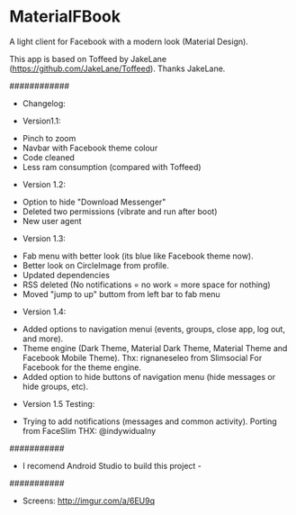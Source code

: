 # MaterialFBook #
A light client for Facebook with a modern look (Material Design).

This app is based on Toffeed by JakeLane (https://github.com/JakeLane/Toffeed). Thanks JakeLane.
 
 

############


 
* Changelog:


+ Version1.1:
- Pinch to zoom
- Navbar with Facebook theme colour
- Code cleaned
- Less ram consumption (compared with Toffeed)


+ Version 1.2:
- Option to hide "Download Messenger"
- Deleted two permissions (vibrate and run after boot)
- New user agent

+ Version 1.3:
- Fab menu with better look (its blue like Facebook theme now).
- Better look on CircleImage from profile.
- Updated dependencies
- RSS deleted (No notifications = no work = more space for nothing)
- Moved "jump to up" buttom from left bar to fab menu

+ Version 1.4:
- Added options to navigation menui (events, groups, close app, log out, and more).
- Theme engine (Dark Theme, Material Dark Theme, Material Theme and Facebook Mobile Theme). Thx: rignaneseleo from Slimsocial For Facebook for the theme engine.
- Added option to hide buttons of navigation menu (hide messages or hide groups, etc).

+ Version 1.5 Testing:
- Trying to add notifications (messages and common activity). Porting from FaceSlim THX: @indywidualny

###########

- I recomend Android Studio to build this project - 

###########



* Screens:
http://imgur.com/a/6EU9q